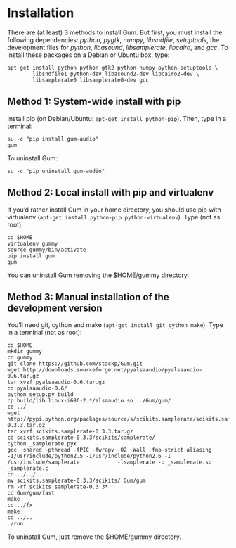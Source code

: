 # Installation

There are (at least) 3 methods to install Gum. But first, you must install the following dependencies: *python*, *pygtk*, *numpy*, *libsndfile*, *setuptools*, the development files for *python*, *libasound*, *libsamplerate*, *libcairo*, and *gcc*. To install these packages on a Debian or Ubuntu box, type:

    apt-get install python python-gtk2 python-numpy python-setuptools \
            libsndfile1 python-dev libasound2-dev libcairo2-dev \
            libsamplerate0 libsamplerate0-dev gcc

## Method 1: System-wide install with pip

Install pip (on Debian/Ubuntu: `apt-get install python-pip`). Then, type in a terminal:

    su -c "pip install gum-audio"
    gum

To uninstall Gum:

    su -c "pip uninstall gum-audio"

## Method 2: Local install with pip and virtualenv

If you’d rather install Gum in your home directory, you should use pip with virtualenv (`apt-get install python-pip python-virtualenv`). Type (not as root):

    cd $HOME
    virtualenv gummy
    source gummy/bin/activate
    pip install gum
    gum

You can uninstall Gum removing the $HOME/gummy directory.

## Method 3: Manual installation of the development version

You’ll need git, cython and make (`apt-get install git cython make`). Type in a terminal (not as root):

    cd $HOME
    mkdir gummy
    cd gummy
    git clone https://github.com/stackp/Gum.git
    wget http://downloads.sourceforge.net/pyalsaaudio/pyalsaaudio-0.6.tar.gz
    tar xvzf pyalsaaudio-0.6.tar.gz
    cd pyalsaaudio-0.6/
    python setup.py build
    cp build/lib.linux-i686-2.*/alsaaudio.so ../Gum/gum/
    cd ../
    wget http://pypi.python.org/packages/source/s/scikits.samplerate/scikits.samplerate-0.3.3.tar.gz
    tar xvzf scikits.samplerate-0.3.3.tar.gz
    cd scikits.samplerate-0.3.3/scikits/samplerate/
    cython _samplerate.pyx
    gcc -shared -pthread -fPIC -fwrapv -O2 -Wall -fno-strict-aliasing             -I/usr/include/python2.5 -I/usr/include/python2.6 -I /usr/include/samplerate            -lsamplerate -o _samplerate.so _samplerate.c
    cd ../../..
    mv scikits.samplerate-0.3.3/scikits/ Gum/gum
    rm -rf scikits.samplerate-0.3.3*
    cd Gum/gum/fast
    make
    cd ../fx
    make
    cd ../..
    ./run

To uninstall Gum, just remove the $HOME/gummy directory.

